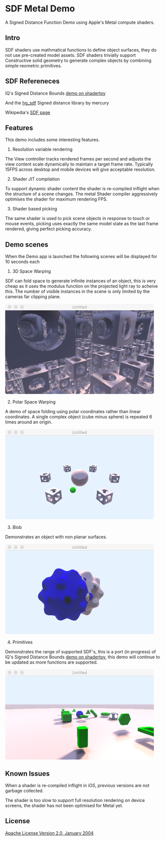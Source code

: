# SDF Metal Demo
A Signed Distance Function Demo using Apple's Metal compute shaders.

## Intro

SDF shaders use mathmatical functions to define object surfaces, they do not use pre-created model assets. SDF shaders trivially support Constructive solid geometry to generate complex objects by combining simple reometric primitives.

## SDF Refereneces

IQ's Signed Distance Bounds [demo on shadertoy](https://www.shadertoy.com/view/Xds3zN)

And the [hg_sdf](http://mercury.sexy/hg_sdf/) Signed distance library by mercury

Wikipedia's [SDF page](https://en.wikipedia.org/wiki/Signed_distance_function)

## Features

This demo includes some interesting features.

1. Resolution variable rendering

 The View controller tracks rendered frames per second and adjusts the view content scale dynamically to maintain a target frame rate. Typically 15FPS across desktop and mobile devices will give acceptable resolution.

2. Shader JIT compilation

 To support dynamic shader content the shader is re-compiled inflight when the structure of a scene changes. The metal Shader compiler  aggressively optimises the shader for maximum rendering FPS.

3. Shader based picking

 The same shader is used to pick scene objects in response to touch or mouse events, picking uses exactly the same model state as the last frame rendered, giving perfect picking accuracy.

## Demo scenes

When the Demo app is launched the following scenes will be displayed for 10 seconds each

 1. 3D Space Warping
 
 SDF can fold space to generate infinite instances of an object, this is very cheap as it uses the modulus function on the projected light ray to acheive this. The number of visible instances in the scene is only limited by the cameras far clipping plane.

![Alt text](/SDFMetalDemoScene1.png?raw=true "3D Space Warping")

 2. Polar Space Warping
 
 A demo of space folding using polar coordinates rather than linear coordinates. A single complex object (cube minus sphere) is repeated 6 times around an origin.

![Alt text](/SDFMetalDemoScene2.png?raw=true "Polar Space Warping")

 3. Blob
 
 Demonstrates an object with non planar surfaces.

![Alt text](/SDFMetalDemoScene3.png?raw=true "The Blob")

 4. Primitives
 
 Demonstrates the range of supported SDF's, this is a port (in progress) of IQ's Signed Distance Bounds [demo on shadertoy](https://www.shadertoy.com/view/Xds3zN), this demo will continue to be updated as more functions are supported.

![Alt text](/SDFMetalDemoScene4.png?raw=true "Primitives")

## Known Issues

When a shader is re-compiled inflight in iOS, previous versions are not garbage collected.

The shader is too slow to support full resolution rendering on device screens, the shader has not been optimised for Metal yet.

## License

[Apache License Version 2.0, January 2004](http://www.apache.org/licenses/)
